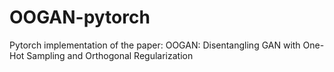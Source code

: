 # OOGAN-pytorch
Pytorch implementation of the paper: OOGAN: Disentangling GAN with One-Hot Sampling and Orthogonal Regularization
